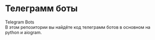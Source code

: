# Телеграмм боты
Telegram Bots\
В этом репозитории вы найдёте код телеграмм ботов в основном на python и aiogram.

